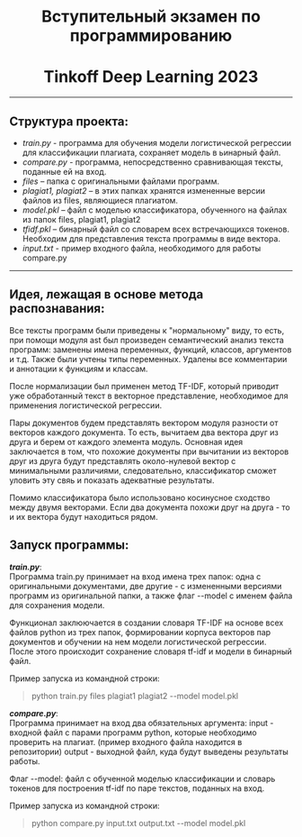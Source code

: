 <h1 align = 'center'>Вступительный экзамен по программированию</h1>
<h1 align = 'center'>Tinkoff Deep Learning 2023</h1>
<hr>

<h2>Структура проекта: </h2>

<ul>
  <li>	<i>train.py</i> - программа для обучения модели логистической регрессии для классификации плагиата, сохраняет модель в ьинарный файл.</li>
  <li>	<i>compare.py</i> - программа, непосредственно сравнивающая тексты, поданные ей на вход. </li>
  <li>	<i>files</i> – папка с оригинальными файлами программ.</li>
  <li>	<i>plagiat1, plagiat2</i> – в этих папках хранятся измененные версии файлов из files, являющиеся плагиатом.</li>
  <li>	<i>model.pkl</i> – файл с моделью классификатора, обученного на файлах из папок files, plagiat1, plagiat2</li>
  <li>	<i>tfidf.pkl</i> – бинарный файл со словарем всех встречающихся токенов. Необходим для представления текста программы в виде вектора.
  <li>	<i>input.txt</i> - пример входного файла, необходимого для работы compare.py
</ul>

<hr>
<h2>Идея, лежащая в основе метода распознавания: </h2>

<div> Все тексты программ были приведены к "нормальному" виду, то есть, при помощи модуля ast был произведен семантический анализ текста программ: заменены имена переменных,
функций, классов, аргументов и т.д. Также были учтены типы переменных. Удалены все комментарии и аннотации к функциям и классам. 

После нормализации был применен метод TF-IDF, который приводит уже обработанный текст в векторное представление, необходимое для применения логистической регрессии.

Пары документов будем представлять вектором модуля разности от векторов каждого документа. То есть, вычитаем два вектора друг из друга и берем от каждого элемента модуль.
Основная идея заключается в том, что похожие документы при вычитании из векторов друг из друга будут представлять около-нулевой вектор с минимальными различиями,
следовательно, классификатор сможет уловить эту свяь и показать адекватные результаты.

Помимо классификатора было использовано косинусное сходство между двумя векторами. Если два документа похожи друг на друга - то и их вектора будут находиться рядом.
</div>


<h2>Запуск программы: </h2>
<div> <i><b>train.py</i></b>: <br>
Программа train.py принимает на вход имена трех папок: одна с оригинальными документами, две другие - с измененными версиями программ из оригинальной папки, а также
флаг --model с именем файла для сохранения модели.

Функционал заклюючается в создании словаря TF-IDF на основе всех файлов python из трех папок, формировании корпуса векторов пар документов и обучении на нем модели
логистической регрессии. После этого происходит сохранение словаря tf-idf и модели в бинарный файл.

Пример запуска из командной строки:
> python train.py files plagiat1 plagiat2 --model model.pkl


<div> <i><b>compare.py</i></b>: <br>
Программа принимает на вход два обязательных аргумента: input - входной файл с парами программ python, которые необходимо проверить на плагиат. (пример входного файла находится в репозитории)
output - выходной файл, куда будут выведены результаты работы.

Флаг --model: файл с обученной моделью классификации и словарь токенов для построения tf-idf по паре текстов, поданных на вход. 

Пример запуска из командной строки:
> python compare.py input.txt output.txt --model model.pkl
